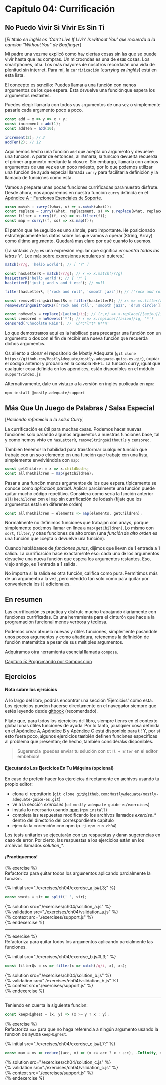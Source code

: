 # Capítulo 04: Currificación

## No Puedo Vivir Si Vivir Es Sin Ti
[*El título en inglés es 'Can't Live If Livin' Is without You' que recuerda a la canción "Without You" de Badfinger*]

Mi padre una vez me explicó como hay ciertas cosas sin las que se puede vivir hasta que las compras. Un microondas es una de esas cosas. Los smartphones, otra. Los más mayores de nosotros recordarán una vida de plenitud sin internet. Para mí, la `currificación` [*currying en inglés*] está en esta lista.

El concepto es sencillo: Puedes llamar a una función con menos argumentos de los que espera. Esta devuelve una función que espera los argumentos restantes.

Puedes elegir llamarla con todos sus argumentos de una vez o simplemente pasarle cada argumento poco a poco.

```js
const add = x => y => x + y;
const increment = add(1);
const addTen = add(10);

increment(2); // 3
addTen(2); // 12
```

Aquí hemos hecho una función `add` que acepta un argumento y devuelve una función. A partir de entonces, al llamarla, la función devuelta recuerda el primer argumento mediante la closure. Sin embargo, llamarla con ambos argumentos de una vez es un poco molesto, por lo que podemos utilizar una función de ayuda especial llamada `curry` para facilitar la definición y la llamada de funciones como esta.

Vamos a preparar unas pocas funciones currificadas para nuestro disfrute. Desde ahora, nos 
apoyaremos en nuestra función `curry` definida en el [Apéndice A - Funciones Esenciales de Soporte](./appendix_a-es.md).

```js
const match = curry((what, s) => s.match(what));
const replace = curry((what, replacement, s) => s.replace(what, replacement));
const filter = curry((f, xs) => xs.filter(f));
const map = curry((f, xs) => xs.map(f));
```

El patrón que he seguido es uno simple, pero importante. He posicionado estratégicamente los datos sobre los que vamos a operar (String, Array) como último argumento. Quedará mas claro por qué cuando lo usemos.

(La sintaxis `/r/g` es una expresión regular que significa _encuentra todas las letras 'r'_. Lee [más sobre expresiones regulares](https://developer.mozilla.org/en-US/docs/Web/JavaScript/Guide/Regular_Expressions) si quieres.)

```js
match(/r/g, 'hello world'); // [ 'r' ]

const hasLetterR = match(/r/g); // x => x.match(/r/g)
hasLetterR('hello world'); // [ 'r' ]
hasLetterR('just j and s and t etc'); // null

filter(hasLetterR, ['rock and roll', 'smooth jazz']); // ['rock and roll']

const removeStringsWithoutRs = filter(hasLetterR); // xs => xs.filter(x => x.match(/r/g))
removeStringsWithoutRs(['rock and roll', 'smooth jazz', 'drum circle']); // ['rock and roll', 'drum circle']

const noVowels = replace(/[aeiou]/ig); // (r,x) => x.replace(/[aeiou]/ig, r)
const censored = noVowels('*'); // x => x.replace(/[aeiou]/ig, '*')
censored('Chocolate Rain'); // 'Ch*c*l*t* R**n'
```

Lo que demostramos aquí es la habilidad para precargar una función con un argumento o dos con el fin de recibir una nueva función que recuerda dichos argumentos.

Os aliento a clonar el repositorio de Mostly Adequate (`git clone
https://github.com/MostlyAdequate/mostly-adequate-guide-es.git`), copiar el código anterior y probarlo en la consola REPL. La función curry, igual que cualquier cosa definida en los apéndices, están disponibles en el módulo `support/index.js`.

Alternativamente, dale un vistazo a la versión en inglés publicada en `npm`:

```
npm install @mostly-adequate/support
```

## Más Que Un Juego de Palabras / Salsa Especial

[*Haciendo referencia a la salsa Curry*]

La currificación es útil para muchas cosas. Podemos hacer nuevas funciones solo pasando algunos argumentos a nuestras funciones base, tal y como hemos visto en `hasLetterR`, `removeStringsWithoutRs` y `censored`.

También tenemos la habilidad para transformar cualquier función que trabaje con un solo elemento en una función que trabaje con una lista, simplemente envolviéndola con `map`: 

```js
const getChildren = x => x.childNodes;
const allTheChildren = map(getChildren);
```

Pasar a una función menos argumentos de los que espera, típicamente se conoce como *aplicación parcial*. Aplicar parcialmente una función puede quitar mucho código repetitivo. Considera como sería la función anterior `allTheChildren` con el `map` sin currificación de lodash (fíjate que los argumentos están en diferente orden):

```js
const allTheChildren = elements => map(elements, getChildren);
```

Normalmente no definimos funciones que trabajan con arrays, porque simplemente podemos llamar en línea a `map(getChildren)`. Lo mismo con `sort`, `filter`, y otras funciones de alto orden (una *función de alto orden* es una función que acepta o devuelve una función).

Cuando hablábamos de *funciones puras*, dijimos que llevan de 1 entrada a 1 salida. La currificación hace exactamente eso: cada uno de los argumentos devuelve una nueva función que espera los argumentos restantes. Eso, viejo amigo, es 1 entrada a 1 salida.

No importa si la salida es otra función; califica como pura. Permitimos más de un argumento a la vez, pero viéndolo tan solo como para quitar por conveniencia los `()` adicionales.

## En resumen

Las currificación es práctica y disfruto mucho trabajando diariamente con funciones currificadas. Es una herramienta para el cinturón que hace a la programación funcional menos verbosa y tediosa.

Podemos crear al vuelo nuevas y útiles funciones, simplemente pasándole unos pocos argumentos y como añadidura, retenemos la definición de función matemática a pesar de sus múltiples argumentos.

Adquiramos otra herramienta esencial llamada `compose`.

[Capitulo 5: Programando por Composición](ch05-es.md)

## Ejercicios

#### Nota sobre los ejercicios

A lo largo del libro, podrás encontrar una sección 'Ejercicios' como esta. Los ejercicios pueden hacerse directamente en el navegador siempre que estés leyendo desde [gitbook](https://mostly-adequate.gitbooks.io/mostly-adequate-guide) (recomendado).

Fíjate que, para todos los ejercicios del libro, siempre tienes en el contexto global unas útiles funciones de ayuda. Por lo tanto, ¡cualquier cosa definida en el [Apéndice A](./appendix_a-es.md), [Apéndice B](./appendix_b-es.md) y [Apéndice C](./appendix_c-es.md) está disponible para ti! Y, por si esto fuera poco, algunos ejercicios también definen funciones específicas al problema que presentan; de hecho, también considéralas disponibles.

> Sugerencia: ¡puedes enviar tu solución con `Ctrl + Enter` en el editor embebido!

#### Ejecutando Los Ejercicios En Tu Máquina (opcional)

En caso de preferir hacer los ejercicios directamente en archivos usando tu propio editor:

- clona el repositorio (`git clone git@github.com:MostlyAdequate/mostly-adequate-guide-es.git`)
- ve a la sección *exercises* (`cd mostly-adequate-guide-es/exercises`)
- instala lo necesario usando [npm](https://docs.npmjs.com/downloading-and-installing-node-js-and-npm) (`npm install`)
- completa las respuestas modificando los archivos llamados *exercise_&ast;* dentro del directorio del correspondiente capítulo 
- ejecuta la corrección con npm (p. ej. `npm run ch04`)

Los tests unitarios se ejecutarán con tus respuestas y darán sugerencias en caso de error. Por cierto, las respuestas a los ejercicios están en los archivos llamados *solution_&ast;*.

#### ¡Practiquemos!

{% exercise %}  
Refactoriza para quitar todos los argumentos aplicando parcialmente la función.
  
{% initial src="./exercises/ch04/exercise_a.js#L3;" %}  
```js  
const words = str => split(' ', str);  
```  
  
{% solution src="./exercises/ch04/solution_a.js" %}  
{% validation src="./exercises/ch04/validation_a.js" %}  
{% context src="./exercises/support.js" %}  
{% endexercise %}  


---


{% exercise %}  
Refactoriza para quitar todos los argumentos aplicando parcialmente las funciones.
  
{% initial src="./exercises/ch04/exercise_b.js#L3;" %}  
```js  
const filterQs = xs => filter(x => match(/q/i, x), xs);
```  
  
{% solution src="./exercises/ch04/solution_b.js" %}  
{% validation src="./exercises/ch04/validation_b.js" %}  
{% context src="./exercises/support.js" %}  
{% endexercise %}  


---


Teniendo en cuenta la siguiente función:

```js  
const keepHighest = (x, y) => (x >= y ? x : y);  
```  

{% exercise %}  
Refactoriza `max` para que no haga referencia a ningún argumento usando la función de ayuda `keepHighest`.  
  
{% initial src="./exercises/ch04/exercise_c.js#L7;" %}  
```js  
const max = xs => reduce((acc, x) => (x >= acc ? x : acc), -Infinity, xs);  
```  
  
{% solution src="./exercises/ch04/solution_c.js" %}  
{% validation src="./exercises/ch04/validation_c.js" %}  
{% context src="./exercises/support.js" %}  
{% endexercise %}  
